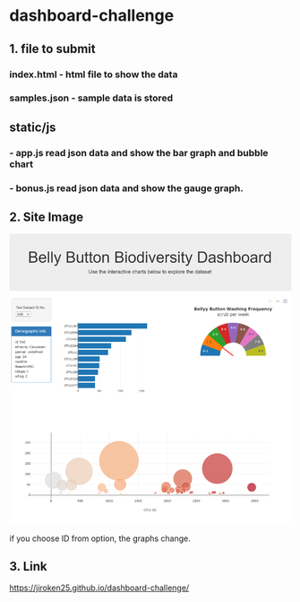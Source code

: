 # dashboard-challenge

## 1. file to submit

### index.html - html file to show the data
### samples.json - sample data is stored

## static/js 
### - app.js read json data and show the bar graph and bubble chart
### - bonus.js read json data and show the gauge graph.


## 2. Site Image
![Site Image](/image/site_image.PNG)

if you choose ID from option, the graphs change.

## 3. Link
https://jiroken25.github.io/dashboard-challenge/


